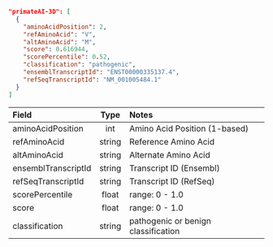 ```json
"primateAI-3D": [
  {
    "aminoAcidPosition": 2,
    "refAminoAcid": "V",
    "altAminoAcid": "M",
    "score": 0.616944,
    "scorePercentile": 0.52,
    "classification": "pathogenic",    
    "ensemblTranscriptId": "ENST00000335137.4",
    "refSeqTranscriptId": "NM_001005484.1"
  }
]
```

| Field               |  Type  | Notes                               |
|:--------------------|:------:|:------------------------------------|
| aminoAcidPosition   |  int   | Amino Acid Position (1-based)       |
| refAminoAcid        | string | Reference Amino Acid                |
| altAminoAcid        | string | Alternate Amino Acid                |
| ensemblTranscriptId | string | Transcript ID (Ensembl)             |
| refSeqTranscriptId  | string | Transcript ID (RefSeq)              |
| scorePercentile     | float  | range: 0 - 1.0                      |
| score               | float  | range: 0 - 1.0                      |
| classification      | string | pathogenic or benign classification |